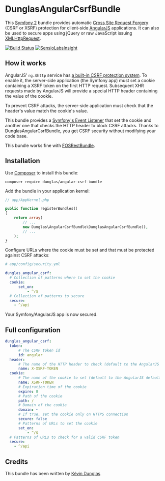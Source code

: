 # DunglasAngularCsrfBundle

This [Symfony 2](http://symfony.com) bundle provides automatic [Cross Site Request Forgery](http://en.wikipedia.org/wiki/Cross-site_request_forgery) (CSRF or XSRF) protection for client-side [AngularJS](http://angularjs.org/) applications.
It can also be used to secure apps using jQuery or raw JavaScript issuing [XMLHttpRequest](https://developer.mozilla.org/en-US/docs/Web/API/XMLHttpRequest).

[![Build Status](https://travis-ci.org/dunglas/DunglasAngularCsrfBundle.png?branch=master)](https://travis-ci.org/dunglas/DunglasAngularCsrfBundle)
[![SensioLabsInsight](https://insight.sensiolabs.com/projects/4a1e438f-038e-4cd7-ab6e-8849c4586a08/mini.png)](https://insight.sensiolabs.com/projects/4a1e438f-038e-4cd7-ab6e-8849c4586a08)

## How it works

AngularJS' `ng.$http` service has [a built-in CSRF protection system](http://docs.angularjs.org/api/ng.$http#description_security-considerations_cross-site-request-forgery-protection).
To enable it, the server-side application (the Symfony app) must set a cookie containing a XSRF token on the first HTTP request.
Subsequent XHR requests made by AngularJS will provide a special HTTP header containing the value of the cookie.

To prevent CSRF attacks, the server-side application must check that the header's value match the cookie's value.

This bundle provides a [Symfony's Event Listener](http://symfony.com/doc/current/cookbook/service_container/event_listener.html) that set the cookie and another one that checks the HTTP header to block CSRF attacks.
Thanks to DunglasAngularCsrfBundle, you get CSRF security without modifying your code base.

This bundle works fine with [FOSRestBundle](https://github.com/FriendsOfSymfony/FOSRestBundle).

## Installation

Use [Composer](http://getcomposer.org/) to install this bundle:

    composer require dunglas/angular-csrf-bundle

Add the bundle in your application kernel:

```php
// app/AppKernel.php

public function registerBundles()
{
    return array(
        // ...
        new Dunglas\AngularCsrfBundle\DunglasAngularCsrfBundle(),
        // ...
    );
}
```

Configure URLs where the cookie must be set and that must be protected against CSRF attacks:

```yaml
# app/config/security.yml

dunglas_angular_csrf:
  # Collection of patterns where to set the cookie
  cookie:
      set_on:
          - ^/$
  # Collection of patterns to secure
  secure:
    - ^/api
```

Your Symfony/AngularJS app is now secured.

## Full configuration

```yaml
dunglas_angular_csrf:
  token:
      # The CSRF token id
      id: angular
  header:
      # The name of the HTTP header to check (default to the AngularJS default)
      name: X-XSRF-TOKEN
  cookie:
      # The name of the cookie to set (default to the AngularJS default)
      name: XSRF-TOKEN
      # Expiration time of the cookie
      expire: 0
      # Path of the cookie
      path: /
      # Domain of the cookie
      domain: ~
      # If true, set the cookie only on HTTPS connection
      secure: false
      # Patterns of URLs to set the cookie
      set_on:
          - ^/$
  # Patterns of URLs to check for a valid CSRF token
  secure:
    - ^/api
```

## Credits

This bundle has been written by [Kévin Dunglas](http://dunglas.fr).